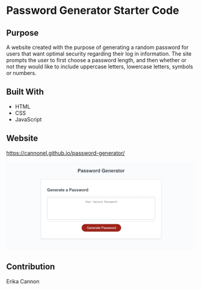 # Password Generator Starter Code


## Purpose

A website created with the purpose of generating a random password for users that want optimal security regarding their log in information. The site prompts the user to first choose a password length, and then whether or not they would like to include uppercase letters, lowercase letters, symbols or numbers. 

## Built With

- HTML
- CSS
- JavaScript

## Website
https://cannonel.github.io/password-generator/

<img src=".\ss-pw-generator.jpg"></img>

## Contribution

Erika Cannon

